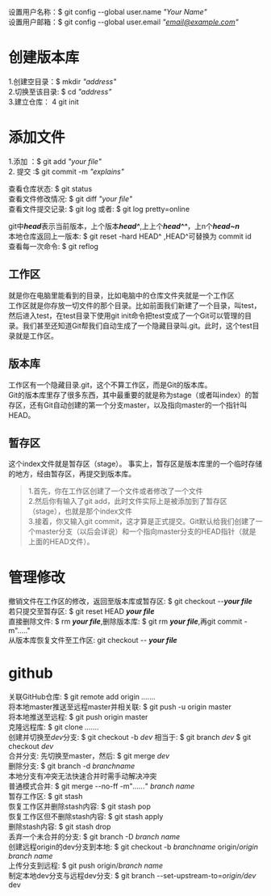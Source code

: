 设置用户名称：$ git config --global user.name  *"Your Name"*  
设置用户邮箱：$ git config --global user.email *"email@example.com"*  
# 创建版本库  
1.创建空目录：$ mkdir *"address"*  
2.切换至该目录: $ cd *"address"*  
3.建立仓库： 4 git init  
# 添加文件
1.添加 ：$ git add *"your file"*  
2. 提交 :$ git commit -m *"explains"*  

查看仓库状态: $ git status  
查看文件修改情况: $ git diff *"your file"*  
查看文件提交记录: $ git log  或者: $ git log pretty=online  

git中***head***表示当前版本，上个版本***head^***,上上个***head^^***，上n个***head~n***  
本地仓库返回上一版本: $ git reset -hard HEAD^ ,HEAD^可替换为 commit id  
查看每一次命令: $ git reflog  
## 工作区  
就是你在电脑里能看到的目录，比如电脑中的仓库文件夹就是一个工作区  
工作区就是你存放一切文件的那个目录。比如前面我们新建了一个目录，叫test，然后进入test，在test目录下使用git init命令把test变成了一个Git可以管理的目录。我们甚至还知道Git帮我们自动生成了一个隐藏目录叫.git。此时，这个test目录就是工作区。
## 版本库  
工作区有一个隐藏目录.git，这个不算工作区，而是Git的版本库。  
Git的版本库里存了很多东西，其中最重要的就是称为stage（或者叫index）的暂存区，还有Git自动创建的第一个分支master，以及指向master的一个指针叫HEAD。  
## 暂存区  
这个index文件就是暂存区（stage）。
事实上，暂存区是版本库里的一个临时存储的地方，经由暂存区，再提交到版本库。
>1.首先，你在工作区创建了一个文件或者修改了一个文件  
2.然后你有输入了git add，此时文件实际上是被添加到了暂存区（stage），也就是那个index文件  
3.接着，你又输入git commit，这才算是正式提交。Git默认给我们创建了一个master分支（以后会详说）和一个指向master分支的HEAD指针（就是上面的HEAD文件）。  

# 管理修改
撤销文件在工作区的修改，返回至版本库或暂存区: $ git checkout --***your file***  
若只提交至暂存区: $ git reset HEAD ***your file***  
直接删除文件: $ rm ***your file***,删除版本库: $ git rm ***your file***,再git commit -m"....."  
从版本库恢复文件至工作区: git checkout -- ***your file***    
# github  
关联GitHub仓库: $ git remote add origin *.......*   
将本地master推送至远程master并相关联: $ git push -u origin master  
将本地推送至远程: $ git push origin master  
克隆远程库: $ git clone *.......*  
创建并切换至*dev*分支: $ git checkout -b *dev* 相当于: $ git branch *dev* $ git checkout *dev*  
合并分支: 先切换至master，然后: $ git merge *dev*  
删除分支: $ git branch -d *branchname*  
本地分支有冲突无法快速合并时需手动解决冲突  
普通模式合并: $ git merge --no-ff -m"*......*" *branch name*  
暂存工作区: $ git stash  
恢复工作区并删除stash内容: $ git stash pop  
恢复工作区但不删除stash内容: $ git stash apply  
删除stash内容: $ git stash drop  
丢弃一个未合并的分支: $ git branch -D *branch name*  
创建远程origin的dev分支到本地: $ git checkout -b *branchname* origin/*origin branch name*  
上传分支到远程: $ git push origin/*branch name*  
制定本地dev分支与远程dev分支: $ git branch --set-upstream-to=*origin/dev* dev  

